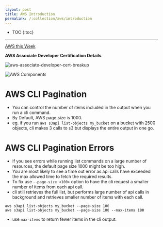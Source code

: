 ```yaml
---
layout: post
title: AWS Introduction
permalink: /:collection/aws/introduction
---
```


- TOC
{:toc}

---

[AWS this Week](https://www.youtube.com/playlist?list=PLI1_CQcV71RmeydXo-5K7DAxLsUX6SVhL)

**AWS Associate Developer Certification Details**

![aws-associate-developer-cert-breakup]({{site.cdn}}/aws/intro/aws-associate-developer-cert-breakup.png)

![AWS Components]({{site.cdn}}/aws/intro/aws-components.png)

# AWS CLI Pagination
- You can control the number of items included in the output when you run a cli command.
- By Default, AWS page size is 1000.
- eg. if you run `aws s3api list-objects my_bucket` on a bucket with 2500 objects, cli makes 3 calls to s3 but displays the entire output in one go.

# AWS CLI Pagination Errors
- If you see errors while running list commands on a large number of resources, the default page size 1000 might be too high.
- You are most likely to see a time out error as api calls have exceeded the max allowed time to fetch the required results.
- To fix use `--page-size <100>` option to have the cli request a smaller number of items from each api call.
- cli still retrieves the full list, but performs large number of api calls in background and retrieves smaller number of items with each call.
```
aws s3api list-objects my_bucket --page-size 100
aws s3api list-objects my_bucket --page-size 100 --max-items 180
```
- use `max-items` to return fewer items in the cli output.
